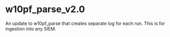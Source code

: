 # w10pf_parse_v2.0
An update to w10pf_parse that creates separate log for each run. This is for ingestion into any SIEM.
